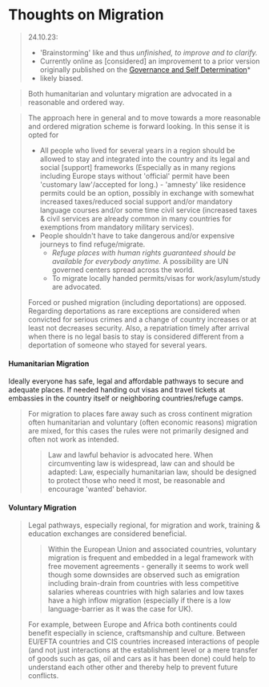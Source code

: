 
# Thoughts on Migration

> 24.10.23:
> * 'Brainstorming' like and thus *unfinished, to improve and to clarify.*
> * Currently online as [considered] an improvement to a prior version originally published on the [Governance and Self Determination](./governance_and_self_determination.md)*
> * likely biased.


> Both humanitarian and voluntary migration are advocated in a reasonable and ordered way.



> The approach here in general and to move towards a more reasonable and ordered migration scheme is forward looking. In this sense it is opted for 
> * All people who lived for several years in a region should be allowed to stay and integrated into the country and its legal and social [support] frameworks (Especially as in many regions including Europe stays without 'official' permit have been 'customary law'/accepted for long.) - 'amnesty' like residence permits could be an option, possibly in exchange with somewhat increased taxes/reduced social support and/or mandatory language courses and/or some time civil service (increased taxes & civil services are already common in many countries for exemptions from mandatory military services).
> * People shouldn't have to take dangerous and/or expensive journeys to find refuge/migrate. 
>   * *Refuge places with human rights guaranteed should be available for everybody anytime.* A possibility are UN governed centers spread across the world.
>   * To migrate locally handed permits/visas for work/asylum/study are advocated.
> 
> Forced or pushed migration (including deportations) are opposed. Regarding deportations as rare exceptions are considered when convicted for serious crimes and a change of country increases or at least not decreases security. Also, a repatriation timely after arrival when there is no legal basis to stay is considered different from a deportation of someone who stayed for several years.


#### Humanitarian Migration
Ideally everyone has safe, legal and affordable pathways to secure and adequate places. If needed handing out visas and travel tickets at embassies in the country itself or neighboring countries/refuge camps.
>
<!--
> >In the last decades regional humanitarian migration often worked within Europe. For example most Ukrainian women and children fortunately have safe passage to and legal stay in many European countries. // Men while eligible for asylum, have no safe passage as they are not allowed to leave Ukraine as the government wants them to be available for conscription [the topic is considered worth a discussion]. 
>> * If the war in Ukraine escalates not all in countries, both west and east of Ukraine, safety is guaranteed, thus in this case it is understandable and not unreasonable if people go further for safety reasons. 
-->
> For migration to places fare away such as cross continent migration often humanitarian and voluntary (often economic reasons) migration are mixed, for this cases the rules were not primarily designed and often not work as intended.
>> Law and lawful behavior is advocated here. When circumventing law is widespread, law can and should be adapted: Law, especially humanitarian law, should be designed to protect those who need it most, be reasonable and encourage 'wanted' behavior. 
<!--
* When some earning a lot of money from 'humanitarian' migration (for example smugglers and money lenders who finance smugglers fees) then there is a risk of prolonging or even encouraging human right abuses, conflicts and wars.
-->
>


#### Voluntary Migration
> Legal pathways, especially regional, for migration and work, training & education exchanges are considered beneficial. 
>> Within the European Union and associated countries, voluntary migration is frequent and embedded in a legal framework with free movement agreements - generally it seems to work well though some downsides are observed such as emigration including brain-drain from countries with less competitive salaries whereas countries with high salaries and low taxes have a high inflow migration (especially if there is a low language-barrier as it was the case for UK). 
>
> For example, between Europe and Africa both continents could benefit especially in science, craftsmanship and culture. Between EU/EFTA countries and CIS countries increased interactions of people (and not just interactions at the establishment level or a mere transfer of goods such as gas, oil and cars as it has been done) could help to understand each other other and thereby help to prevent future conflicts.

